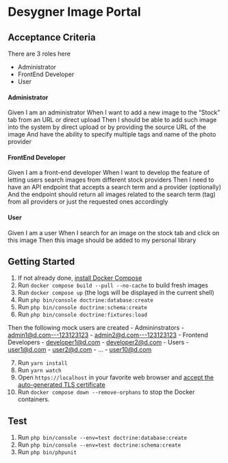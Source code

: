# Desygner Image Portal

## Acceptance Criteria

There are 3 roles here

- Administrator
- FrontEnd Developer
- User
#### Administrator
Given I am an administrator
When I want to add a new image to the “Stock” tab from an URL or direct upload
Then I should be able to add such image into the system by direct upload or by providing the source URL of the image
And have the ability to specify multiple tags and name of the photo provider

#### FrontEnd Developer
Given I am a front-end developer
When I want to develop the feature of letting users search images from different stock providers
Then I need to have an API endpoint that accepts a search term and a provider (optionally)
And the endpoint should return all images related to the search term (tag) from all providers or just the requested ones accordingly

#### User
Given I am a user
When I search for an image on the stock tab and click on this image
Then this image should be added to my personal library


## Getting Started

1. If not already done, [install Docker Compose](https://docs.docker.com/compose/install/)
2. Run `docker compose build --pull --no-cache` to build fresh images
3. Run `docker compose up` (the logs will be displayed in the current shell)
4. Run `php bin/console doctrine:database:create`
5. Run `php bin/console doctrine:schema:create`
6. Run `php bin/console doctrine:fixtures:load`

Then the following mock users are created
    - Admininstrators
        - admin1@d.com---123123123
        - admin2@d.com---123123123
    - Frontend Developers
        - developer1@d.com
        - developer2@d.com
    - Users
        - user1@d.com
        - user2@d.com
        - ...
        - user10@d.com

7. Run `yarn install`
8. Run `yarn watch`
9. Open `https://localhost` in your favorite web browser and [accept the auto-generated TLS certificate](https://stackoverflow.com/a/15076602/1352334)
10. Run `docker compose down --remove-orphans` to stop the Docker containers.

## Test
1. Run `php bin/console --env=test doctrine:database:create`
2. Run `php bin/console --env=test doctrine:schema:create`
3. Run `php bin/phpunit`

